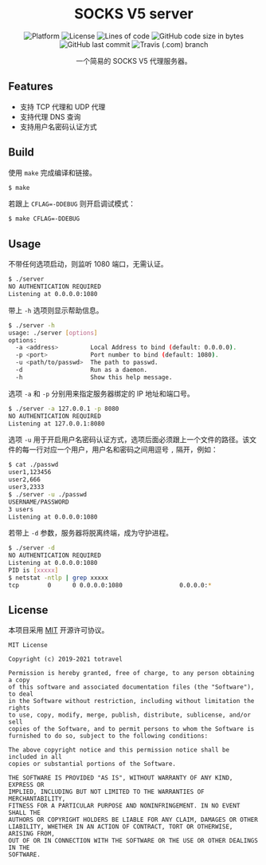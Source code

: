 <!-- 
# SOCKS V5 server

![Platform](https://img.shields.io/badge/platform-linux-brightgreen)
![License](https://img.shields.io/github/license/totravel/socks5-server-c)
![Lines of code](https://img.shields.io/tokei/lines/github/totravel/socks5-server-c)
![GitHub repo size](https://img.shields.io/github/repo-size/totravel/socks5-server-c)
![GitHub last commit](https://img.shields.io/github/last-commit/totravel/socks5-server-c)
![Travis (.com) branch](https://img.shields.io/travis/com/totravel/socks5-server-c/master)

A fresh implementation of SOCKS V5 server in C. -->

<h1 align="center">SOCKS V5 server</h1>

<p align="center">
  <img alt="Platform" src="https://img.shields.io/badge/platform-linux-brightgreen">
  <img alt="License" src="https://img.shields.io/github/license/totravel/socks5-server-c">
  <!-- <img alt="GitHub repo size" src="https://img.shields.io/github/repo-size/totravel/socks5-server-c"> -->
  <img alt="Lines of code" src="https://img.shields.io/tokei/lines/github/totravel/socks5-server-c">
  <img alt="GitHub code size in bytes" src="https://img.shields.io/github/languages/code-size/totravel/socks5-server-c">
  <img alt="GitHub last commit" src="https://img.shields.io/github/last-commit/totravel/socks5-server-c">
  <img alt="Travis (.com) branch" src="https://img.shields.io/travis/com/totravel/socks5-server-c/master">
</p>

<p align="center">一个简易的 SOCKS V5 代理服务器。</p>

## Features

- 支持 TCP 代理和 UDP 代理
- 支持代理 DNS 查询
- 支持用户名密码认证方式

## Build

使用 `make` 完成编译和链接。

```bash
$ make
```

若跟上 `CFLAG=-DDEBUG` 则开启调试模式：

```bash
$ make CFLAG=-DDEBUG
```

## Usage

不带任何选项启动，则监听 1080 端口，无需认证。

```bash
$ ./server
NO AUTHENTICATION REQUIRED
Listening at 0.0.0.0:1080
```

带上 `-h` 选项则显示帮助信息。

```bash
$ ./server -h
usage: ./server [options]
options: 
  -a <address>         Local Address to bind (default: 0.0.0.0).
  -p <port>            Port number to bind (default: 1080).
  -u <path/to/passwd>  The path to passwd.
  -d                   Run as a daemon.
  -h                   Show this help message.
```

选项 `-a` 和 `-p` 分别用来指定服务器绑定的 IP 地址和端口号。

```bash
$ ./server -a 127.0.0.1 -p 8080
NO AUTHENTICATION REQUIRED
Listening at 127.0.0.1:8080
```

选项 `-u` 用于开启用户名密码认证方式，选项后面必须跟上一个文件的路径。该文件的每一行对应一个用户，用户名和密码之间用逗号 `,` 隔开，例如：

```bash
$ cat ./passwd
user1,123456
user2,666
user3,2333
$ ./server -u ./passwd
USERNAME/PASSWORD
3 users
Listening at 0.0.0.0:1080
```

若带上 `-d` 参数，服务器将脱离终端，成为守护进程。

```bash
$ ./server -d
NO AUTHENTICATION REQUIRED
Listening at 0.0.0.0:1080
PID is [xxxxx]
$ netstat -ntlp | grep xxxxx
tcp        0      0 0.0.0.0:1080                0.0.0.0:*                   LISTEN      xxxxx/./server
```

## License

本项目采用 [MIT](https://opensource.org/licenses/MIT) 开源许可协议。

```
MIT License

Copyright (c) 2019-2021 totravel

Permission is hereby granted, free of charge, to any person obtaining a copy
of this software and associated documentation files (the "Software"), to deal
in the Software without restriction, including without limitation the rights
to use, copy, modify, merge, publish, distribute, sublicense, and/or sell
copies of the Software, and to permit persons to whom the Software is
furnished to do so, subject to the following conditions:

The above copyright notice and this permission notice shall be included in all
copies or substantial portions of the Software.

THE SOFTWARE IS PROVIDED "AS IS", WITHOUT WARRANTY OF ANY KIND, EXPRESS OR
IMPLIED, INCLUDING BUT NOT LIMITED TO THE WARRANTIES OF MERCHANTABILITY,
FITNESS FOR A PARTICULAR PURPOSE AND NONINFRINGEMENT. IN NO EVENT SHALL THE
AUTHORS OR COPYRIGHT HOLDERS BE LIABLE FOR ANY CLAIM, DAMAGES OR OTHER
LIABILITY, WHETHER IN AN ACTION OF CONTRACT, TORT OR OTHERWISE, ARISING FROM,
OUT OF OR IN CONNECTION WITH THE SOFTWARE OR THE USE OR OTHER DEALINGS IN THE
SOFTWARE.
```
